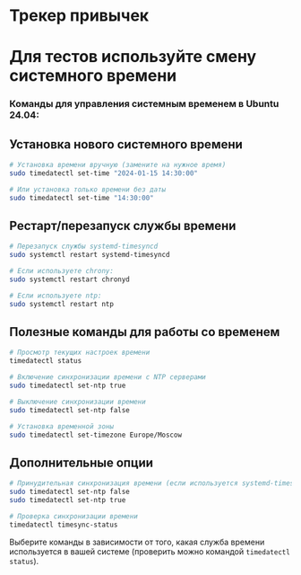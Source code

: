 # Трекер привычек

# Для тестов используйте смену системного времени

### Команды для управления системным временем в Ubuntu 24.04:

## Установка нового системного времени

```bash
# Установка времени вручную (замените на нужное время)
sudo timedatectl set-time "2024-01-15 14:30:00"

# Или установка только времени без даты
sudo timedatectl set-time "14:30:00"
```

## Рестарт/перезапуск службы времени

```bash
# Перезапуск службы systemd-timesyncd
sudo systemctl restart systemd-timesyncd

# Если используете chrony:
sudo systemctl restart chronyd

# Если используете ntp:
sudo systemctl restart ntp
```

## Полезные команды для работы со временем

```bash
# Просмотр текущих настроек времени
timedatectl status

# Включение синхронизации времени с NTP серверами
sudo timedatectl set-ntp true

# Выключение синхронизации времени
sudo timedatectl set-ntp false

# Установка временной зоны
sudo timedatectl set-timezone Europe/Moscow
```

## Дополнительные опции

```bash
# Принудительная синхронизация времени (если используется systemd-timesyncd)
sudo timedatectl set-ntp false
sudo timedatectl set-ntp true

# Проверка синхронизации времени
timedatectl timesync-status
```

Выберите команды в зависимости от того, какая служба времени используется в вашей системе (проверить можно командой `timedatectl status`).
